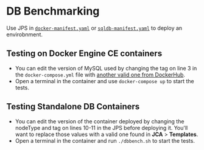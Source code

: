 # DB Benchmarking

Use JPS in [`docker-manifest.yaml`](docker-manifest.yaml) or [`sqldb-manifest.yaml`](sqldb-manifest.yaml) to deploy an envirobnment.

## Testing on Docker Engine CE containers
- You can edit the version of MySQL used by changing the tag on line 3 in the `docker-compose.yml` file with [another valid one from DockerHub](https://hub.docker.com/_/mysql/tags).
- Open a terminal in the container and use `docker-compose up` to start the tests.

## Testing Standalone DB Containers
- You can edit the version of the container deployed by changing the nodeType and tag on lines 10-11 in the JPS before deploying it. You'll want to replace those values with a valid one found in **JCA** > **Templates**.
- Open a terminal in the container and run `./dbbench.sh` to start the tests.
